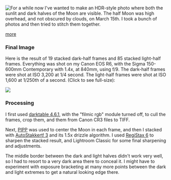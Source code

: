 
<!-- Copyright 2024 Phil Thompson. All Rights Reserved.  As noted in the License section of this repository's readme.md file, this file and its corresponding public HTML file, and all other articles, article files, and images, are distributed under traditional copyright.  The repository source code and other files are distributed under the MIT license. -->

[//]: # (gen-title: March 15th 2024 Moon)

[//]: # (gen-title-url: March-15th-2024-Moon)

[//]: # (gen-keywords: lunar, moon, astrophotography, astronomy, stacking, pipp, canon eos r6, autostakkert, registax, darktable, lightroom)

[//]: # (gen-description: My photo of the March 15th moon.)

[//]: # (gen-meta-end)

<a href="${THIS_ARTICLE}"><img style="float: left" class="width-resp-50-100" src="${SITE_ROOT_REL}/s/img/2024/2024-03-15-Moon-Stacked-Blended.jpg"/></a> For a while now I've wanted to make an HDR-style photo where both the sunlit and dark halves of the Moon are visible.  The half Moon was high overhead, and not obscured by clouds, on March 15th.  I took a bunch of photos and then tried to stitch them together.

[more](more://)

### Final Image

Here is the result of 19 stacked dark-half frames and 85 stacked light-half frames.  Everything was shot on my Canon EOS R6, with the Sigma 150-600mm Contemporary with 1.4x, at 840mm, using f/9.  The dark-half frames were shot at ISO 3,200 at 1/4 second.  The light-half frames were shot at ISO 1,600 at 1/250th of a second.  (Click to see full-size):

<p class="wrap-wider-child"><a target="_blank" href="${SITE_ROOT_REL}/s/img/2024/2024-03-15-Moon-Stacked-Blended.jpg"><img class="width-100 center-block" src="${SITE_ROOT_REL}/s/img/2024/2024-03-15-Moon-Stacked-Blended.jpg"/></a></p>

### Processing

I first used <a target="_blank" href="https://www.darktable.org/">darktable 4.6.1</a>, with the "filmic rgb" module turned off, to cull the frames, crop them, and them from Canon CR3 files to TIFF.

Next, <a target="_blank" href="https://web.archive.org/web/20220512133902/https://sites.google.com/site/astropipp/">PIPP</a> was used to center the Moon in each frame, and then I stacked with <a target="_blank" href="https://www.autostakkert.com/">AutoStakkert! 3</a> and its 1.5x drizzle algorithm.  I used <a target="_blank" href="https://www.astronomie.be/registax/">RegiStax 6</a> to sharpen the stacked result, and Lightroom Classic for some final sharpening and adjustments.

The middle border between the dark and light halves didn't work very well, so I had to resort to a very dark area there to conceal it.  I might have to experiment with exposure bracketing at many more points between the dark and light extremes to get a natural looking edge there.
